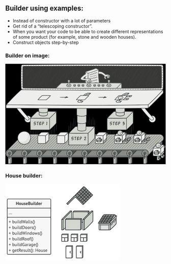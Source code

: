 ## Builder using examples:
* Instead of constructor with a lot of parameters
* Get rid of a “telescoping constructor”.
* When you want your code to be able to create different representations of some product (for example, stone and wooden houses).
* Construct objects step-by-step
### Builder on image:
![img.png](builder.png)
### House builder:
![img.png](house_builder.png)